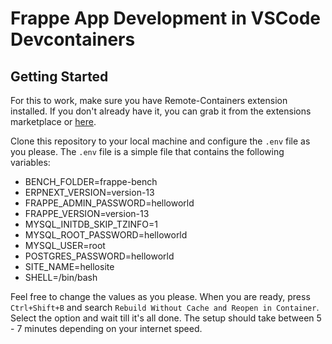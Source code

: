 # Frappe App Development in VSCode Devcontainers

## Getting Started

For this to work, make sure you have Remote-Containers extension installed. If you don't already have it, you can grab it from the extensions marketplace or [here](https://marketplace.visualstudio.com/items?itemName=ms-vscode.remote-containers).

Clone this repository to your local machine and configure the `.env` file as you please. The `.env` file is a simple file that contains the following variables:

-   BENCH_FOLDER=frappe-bench
-   ERPNEXT_VERSION=version-13
-   FRAPPE_ADMIN_PASSWORD=helloworld
-   FRAPPE_VERSION=version-13
-   MYSQL_INITDB_SKIP_TZINFO=1
-   MYSQL_ROOT_PASSWORD=helloworld
-   MYSQL_USER=root
-   POSTGRES_PASSWORD=helloworld
-   SITE_NAME=hellosite
-   SHELL=/bin/bash

Feel free to change the values as you please. When you are ready, press `Ctrl+Shift+B` and search `Rebuild Without Cache and Reopen in Container`. Select the option and wait till it's all done. The setup should take between 5 - 7 minutes depending on your internet speed.
